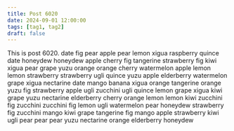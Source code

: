 ```yaml
---
title: Post 6020
date: 2024-09-01 12:00:00
tags: [tag1, tag2]
draft: false
---
```

This is post 6020.
date
fig
pear
apple
pear
lemon
xigua
raspberry
quince
date
honeydew
honeydew
apple
cherry
fig
tangerine
strawberry
fig
kiwi
xigua
pear
grape
yuzu
orange
orange
cherry
watermelon
apple
lemon
lemon
strawberry
strawberry
ugli
quince
yuzu
apple
elderberry
watermelon
grape
xigua
nectarine
date
mango
banana
xigua
orange
tangerine
orange
yuzu
fig
strawberry
apple
ugli
zucchini
ugli
quince
lemon
grape
xigua
kiwi
grape
yuzu
nectarine
elderberry
cherry
orange
lemon
lemon
kiwi
zucchini
fig
zucchini
zucchini
fig
lemon
ugli
watermelon
pear
honeydew
strawberry
fig
zucchini
mango
kiwi
grape
tangerine
fig
mango
apple
strawberry
kiwi
ugli
pear
pear
pear
yuzu
nectarine
orange
elderberry
honeydew

